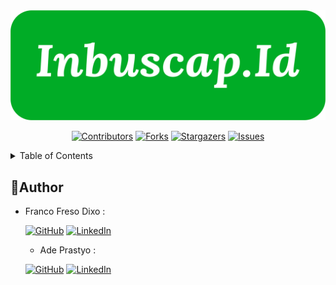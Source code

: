<div align="center">
<img src="src\assets\LogoInbuscap.png"alt="Logo">

[![Contributors][contributors-shield]][contributors-url]
[![Forks][forks-shield]][forks-url]
[![Stargazers][stars-shield]][stars-url]
[![Issues][issues-shield]][issues-url]

</div>

<details>
  <summary>Table of Contents</summary>
  <ol>
    <li>
      <a href="#about-the-project">About The Project</a>
      <ul>
        <li><a href="#built-with">Built With</a></li>
      </ul>
    </li>
    <li><a href="#demo">Demo</a></li>
    <li><a href="#prototype">Prototype</a></li>
    <li>
      <a href="#getting-started">Getting Started</a>
      <ul>
        <li><a href="#prerequisites">Prerequisites</a></li>
        <li><a href="#installation">Installation</a></li>
      </ul>
    </li>
    <li><a href="#features">Features</a></li>
    <li><a href="#collaboration">Collaboration</a></li>
    <li><a href="#backend">Backend </a></li>
    <li><a href="#quality-engineer">Quality Engineer</a></li>
    <li><a href="#author">Author</a></li>
  </ol>
</details>

## 🤖Author

- Franco Freso Dixo :

  [![GitHub](https://img.shields.io/badge/-Franco-black?style=for-the-badge&logo=github&logoColor=white)]([https://github.com/dotarsojat69) [![LinkedIn](https://img.shields.io/badge/-Franco-blue?style=for-the-badge&logo=linkedin&logoColor=white)](https://www.linkedin.com/in/franco-freso-dixo-36723424b/)

  - Ade Prastyo :

  [![GitHub](https://img.shields.io/badge/-Ade-black?style=for-the-badge&logo=github&logoColor=white)]([https://github.com/adeprastyo) [![LinkedIn](https://img.shields.io/badge/-Ade-blue?style=for-the-badge&logo=linkedin&logoColor=white)](https://www.linkedin.com/in/adeprastyo/)

[contributors-shield]: https://img.shields.io/github/contributors/Capstone-Group3-Mentutor/Front-End.svg?style=for-the-badge
[contributors-url]: https://github.com/inbuscap-id/FE-Inbuscap/graphs/contributors
[forks-shield]: https://img.shields.io/github/forks/FE-Inbuscap/Front-End.svg?style=for-the-badge
[forks-url]: https://github.com/inbuscap-id/FE-Inbuscap/network/members
[stars-shield]: https://img.shields.io/github/stars/Capstone-Group3-Mentutor/Front-End.svg?style=for-the-badge
[stars-url]: https://github.com/Capstone-Group3-Mentutor/Front-End/stargazers
[issues-shield]: https://img.shields.io/github/issues/Capstone-Group3-Mentutor/Front-End.svg?style=for-the-badge
[issues-url]: https://github.com/Capstone-Group3-Mentutor/Front-End/issues